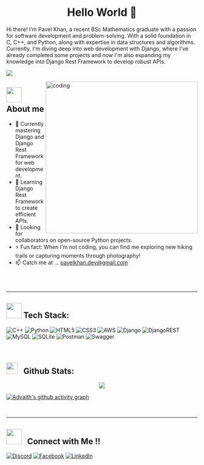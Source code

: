 <h1 align="center">Hello World 👋</h1>

<p>Hi there! I'm Pavel Khan, a recent BSc Mathematics graduate with a passion for software development and problem-solving. With a solid foundation in C, C++, and Python, along with expertise in data structures and algorithms. Currently, I'm diving deep into web development with Django, where I've already completed some projects and now I'm also expanding my knowledge into Django Rest Framework to develop robust APIs.</p>


[![](https://visitcount.itsvg.in/api?id=Pavel-Khan17&icon=3&color=6)](https://visitcount.itsvg.in)


<img align="right" alt="coding" width="400" src="https://cdn.dribbble.com/users/2131993/screenshots/4948736/media/421d4ed2f3d23c73d64d20963f61f422.gif">


## <img src="https://media2.giphy.com/media/z9vxfIMzxbTaGwBkc5/giphy_s.gif?cid=ecf05e47cjnt33447pqnhksb17ve7x5zi6bsr2dagkvtdyvh&rid=giphy_s.gif&ct=s" width="40"> &nbsp; **About me**
- 🔭 Currently mastering Django and Django Rest Framework for web development.
- 🌱 Learning Django Rest Framework to create efficient APIs.
- 👯 Looking for collaborators on open-source Python projects.
- ⚡ Fun fact: When I'm not coding, you can find me exploring new hiking trails or capturing moments through photography!
- 📫 Catch me  at ... pavelkhan.dev@gmail.com

<br>
<br>
<hr>


## <img src="https://media.giphy.com/media/j2pOGeGYKe2xCCKwfi/giphy.gif" width="40"> **Tech Stack:**
![C++](https://img.shields.io/badge/c++-%2300599C.svg?style=for-the-badge&logo=c%2B%2B&logoColor=white) ![Python](https://img.shields.io/badge/python-3670A0?style=for-the-badge&logo=python&logoColor=ffdd54) ![HTML5](https://img.shields.io/badge/html5-%23E34F26.svg?style=for-the-badge&logo=html5&logoColor=white) ![CSS3](https://img.shields.io/badge/css3-%231572B6.svg?style=for-the-badge&logo=css3&logoColor=white) ![AWS](https://img.shields.io/badge/AWS-%23FF9900.svg?style=for-the-badge&logo=amazon-aws&logoColor=white) ![Django](https://img.shields.io/badge/django-%23092E20.svg?style=for-the-badge&logo=django&logoColor=white) ![DjangoREST](https://img.shields.io/badge/DJANGO-REST-ff1709?style=for-the-badge&logo=django&logoColor=white&color=ff1709&labelColor=gray) ![MySQL](https://img.shields.io/badge/mysql-%2300000f.svg?style=for-the-badge&logo=mysql&logoColor=white) ![SQLite](https://img.shields.io/badge/sqlite-%2307405e.svg?style=for-the-badge&logo=sqlite&logoColor=white) ![Postman](https://img.shields.io/badge/Postman-FF6C37?style=for-the-badge&logo=postman&logoColor=white) ![Swagger](https://img.shields.io/badge/-Swagger-%23Clojure?style=for-the-badge&logo=swagger&logoColor=white)


<br>

## <img src="https://media.giphy.com/media/v1.Y2lkPTc5MGI3NjExdzVuMnJqbXNwY2V5ZWhvZzRoc2l6MHMxa2Z5c2NoNDd5YWoycmE5diZlcD12MV9pbnRlcm5hbF9naWZfYnlfaWQmY3Q9Zw/fxwtAlyyTO4CNrDzTg/giphy.gif" width="30"> &nbsp; **Github Stats:** ️
<p align="center">
   <img align="center" src="https://github-readme-streak-stats.herokuapp.com/?user=Pavel-Khan17&theme=radical&hide_border=true"/>
</p>

[![Advaith's github activity graph](https://github-readme-activity-graph.vercel.app/graph?username=Pavel-Khan17&theme=react-dark)](https://github.com/ashutosh00710/github-readme-activity-graph)

<br>
<hr>


## <img src="https://media2.giphy.com/media/numE3A55vbpBuDCxnA/giphy.gif?cid=ecf05e47rze9471w0iriay9ubhrvdmam2cbwpobzooqnsopa&rid=giphy.gif&ct=s" width="40"> &nbsp; **Connect with Me !!** ️
[![Discord](https://img.shields.io/badge/Discord-%237289DA.svg?logo=discord&logoColor=white)](https://discord.gg/pavel_khan17) [![Facebook](https://img.shields.io/badge/Facebook-%231877F2.svg?logo=Facebook&logoColor=white)](https://facebook.com/https://www.facebook.com/pavel.khan.17) [![LinkedIn](https://img.shields.io/badge/LinkedIn-%230077B5.svg?logo=linkedin&logoColor=white)](https://linkedin.com/in/https://www.linkedin.com/in/pavelkhan17) 



<!-- Proudly created with GPRM ( https://gprm.itsvg.in ) -->
<!---
Pavel-Khan17/Pavel-Khan17 is a ✨ special ✨ repository because its `README.md` (this file) appears on your GitHub profile.
You can click the Preview link to take a look at your changes.
--->
